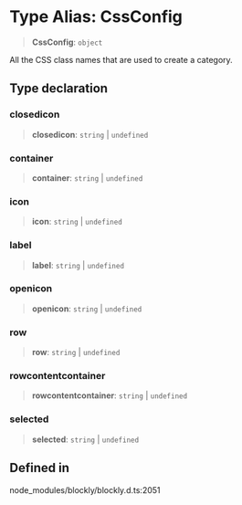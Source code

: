 # Type Alias: CssConfig

> **CssConfig**: `object`

All the CSS class names that are used to create a category.

## Type declaration

### closedicon

> **closedicon**: `string` \| `undefined`

### container

> **container**: `string` \| `undefined`

### icon

> **icon**: `string` \| `undefined`

### label

> **label**: `string` \| `undefined`

### openicon

> **openicon**: `string` \| `undefined`

### row

> **row**: `string` \| `undefined`

### rowcontentcontainer

> **rowcontentcontainer**: `string` \| `undefined`

### selected

> **selected**: `string` \| `undefined`

## Defined in

node_modules/blockly/blockly.d.ts:2051

